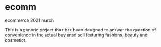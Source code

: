# ecomm
ecommerce 2021 march

This is a generic project thas has been designed to answer the question of convenience in the actual buy ansd sell featuring fashions, beauty and cosmetics

